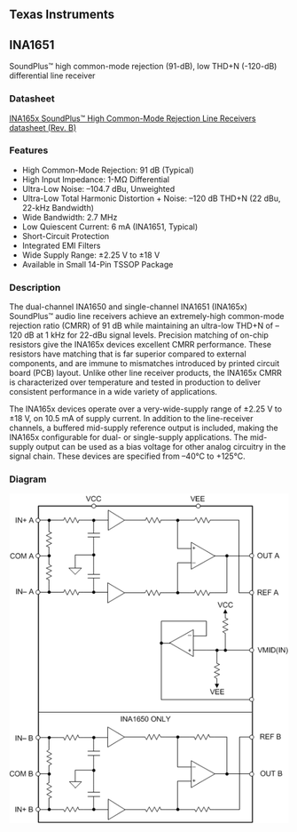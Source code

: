 ## Texas Instruments
## INA1651
SoundPlus™ high common-mode rejection (91-dB), low THD+N (-120-dB) differential line receiver

### Datasheet

[INA165x SoundPlus™ High Common-Mode Rejection Line Receivers datasheet (Rev. B)](http://www.ti.com/lit/gpn/ina1651)

### Features

- High	Common-Mode Rejection: 91 dB (Typical)
- High Input Impedance: 1-MΩ	Differential
- Ultra-Low Noise: –104.7 dBu, Unweighted
- Ultra-Low Total Harmonic Distortion + Noise: –120 dB THD+N (22 dBu, 22-kHz Bandwidth)
- Wide Bandwidth: 2.7	MHz
- Low Quiescent Current: 6 mA (INA1651, Typical)
- Short-Circuit Protection
- Integrated EMI	Filters
- Wide Supply Range: ±2.25 V to ±18 V
- Available in	Small 14-Pin TSSOP Package

### Description

The dual-channel INA1650 and single-channel INA1651 (INA165x) SoundPlus™ audio line receivers achieve an extremely-high common-mode	rejection ratio (CMRR) of 91 dB while maintaining an ultra-low THD+N of –120 dB at 1 kHz for 22-dBu	signal levels. Precision matching of on-chip resistors give the INA165x devices excellent CMRR	performance. These resistors have matching that is far superior compared to external components,	and are immune to mismatches introduced by printed circuit board (PCB) layout. Unlike other line receiver products, the INA165x CMRR is characterized over temperature and tested in production to	deliver consistent performance in a wide variety of applications.

The INA165x devices operate over a very-wide-supply range of ±2.25 V to ±18 V, on 10.5 mA	of supply current. In addition to the line-receiver channels, a buffered mid-supply reference	output is included, making the INA165x configurable for dual- or single-supply applications. The	mid-supply output can be used as a bias voltage for other analog circuitry in the signal chain.	These devices are specified from –40°C to +125°C.

### Diagram

![](diagram.gif)

